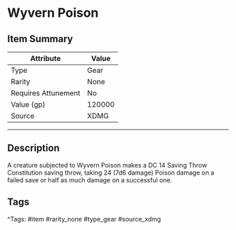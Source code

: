 # Wyvern Poison

## Item Summary

| Attribute            | Value                        |
|----------------------|------------------------------|
| Type                 | Gear |
| Rarity               | None             |
| Requires Attunement  | No                |
| Value (gp)           | 120000    |
| Source               | XDMG |

---

## Description

A creature subjected to Wyvern Poison makes a DC 14 Saving Throw Constitution saving throw, taking 24 (7d6 damage) Poison damage on a failed save or half as much damage on a successful one.

## Tags

^Tags: #item #rarity_none #type_gear #source_xdmg
